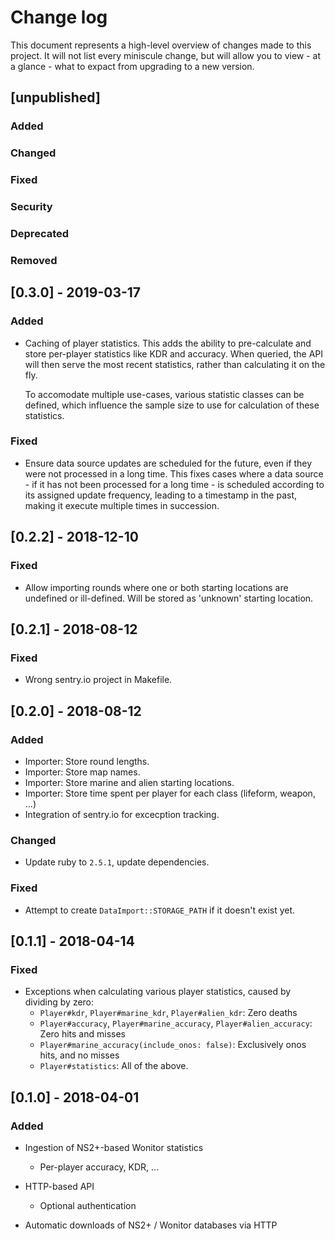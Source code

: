 # Change log

This document represents a high-level overview of changes made to this project.
It will not list every miniscule change, but will allow you to view - at a
glance - what to expact from upgrading to a new version.

## [unpublished]

### Added

### Changed

### Fixed

### Security

### Deprecated

### Removed


## [0.3.0] - 2019-03-17

### Added

- Caching of player statistics.
  This adds the ability to pre-calculate and store per-player statistics like
  KDR and accuracy. When queried, the API will then serve the most recent
  statistics, rather than calculating it on the fly.

  To accomodate multiple use-cases, various statistic classes can be defined,
  which influence the sample size to use for calculation of these statistics.

### Fixed

- Ensure data source updates are scheduled for the future, even if they were
  not processed in a long time.  This fixes cases where a data source - if it
  has not been processed for a long time - is scheduled according to its
  assigned update frequency, leading to a timestamp in the past, making it
  execute multiple times in succession.


## [0.2.2] - 2018-12-10

### Fixed

- Allow importing rounds where one or both starting locations are undefined or
  ill-defined. Will be stored as 'unknown' starting location.


## [0.2.1] - 2018-08-12

### Fixed

- Wrong sentry.io project in Makefile.


## [0.2.0] - 2018-08-12

### Added

- Importer: Store round lengths.
- Importer: Store map names.
- Importer: Store marine and alien starting locations.
- Importer: Store time spent per player for each class (lifeform, weapon, ...)
- Integration of sentry.io for excecption tracking.

### Changed

- Update ruby to `2.5.1`, update dependencies.

### Fixed

- Attempt to create `DataImport::STORAGE_PATH` if it doesn't exist yet.


## [0.1.1] - 2018-04-14

### Fixed

- Exceptions when calculating various player statistics, caused by dividing by zero:
  - `Player#kdr`, `Player#marine_kdr`, `Player#alien_kdr`: Zero deaths
  - `Player#accuracy`, `Player#marine_accuracy`, `Player#alien_accuracy`: Zero
    hits and misses
  - `Player#marine_accuracy(include_onos: false)`: Exclusively onos hits, and
    no misses
  - `Player#statistics`: All of the above.


## [0.1.0] - 2018-04-01

### Added

- Ingestion of NS2+-based Wonitor statistics
  - Per-player accuracy, KDR, ...

- HTTP-based API
  - Optional authentication

- Automatic downloads of NS2+ / Wonitor databases via HTTP

